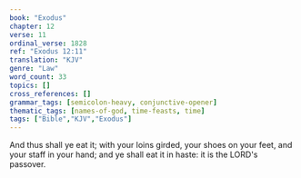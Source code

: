 ```yaml
---
book: "Exodus"
chapter: 12
verse: 11
ordinal_verse: 1828
ref: "Exodus 12:11"
translation: "KJV"
genre: "Law"
word_count: 33
topics: []
cross_references: []
grammar_tags: [semicolon-heavy, conjunctive-opener]
thematic_tags: [names-of-god, time-feasts, time]
tags: ["Bible","KJV","Exodus"]
---
```

And thus shall ye eat it; with your loins girded, your shoes on your feet, and your staff in your hand; and ye shall eat it in haste: it is the LORD's passover.
